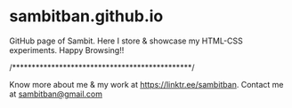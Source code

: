 # sambitban.github.io
GitHub page of Sambit.
Here I store & showcase my HTML-CSS experiments.
Happy Browsing!!

/**********************************************/

Know more about me & my work at https://linktr.ee/sambitban.
Contact me at sambitban@gmail.com
